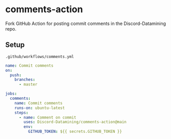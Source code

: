 # comments-action
Fork
GitHub Action for posting commit comments in the Discord-Datamining repo.

## Setup
`.github/workflows/comments.yml`

```yml
name: Commit comments
on:
  push:
    branches:
      - master

jobs:
  comments:
    name: Commit comments
    runs-on: ubuntu-latest
    steps:
      - name: Comment on commit
        uses: Discord-Datamining/comments-action@main
        env:
          GITHUB_TOKEN: ${{ secrets.GITHUB_TOKEN }}
```
